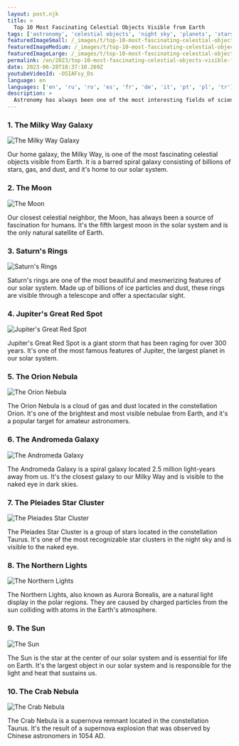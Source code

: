 ```yaml
---
layout: post.njk
title: >
  Top 10 Most Fascinating Celestial Objects Visible from Earth
tags: ['astronomy', 'celestial objects', 'night sky', 'planets', 'stars']
featuredImageSmall: /_images/t/top-10-most-fascinating-celestial-objects-visible-from-earth-cover-en-small.webp
featuredImageMedium: /_images/t/top-10-most-fascinating-celestial-objects-visible-from-earth-cover-en-medium.webp
featuredImageLarge: /_images/t/top-10-most-fascinating-celestial-objects-visible-from-earth-cover-en-large.webp
permalink: /en/2023/top-10-most-fascinating-celestial-objects-visible-from-earth.html
date: 2023-06-28T18:37:10.269Z
youtubeVideoId: -O5IAFsy_Ds
language: en
languages: ['en', 'ru', 'ro', 'es', 'fr', 'de', 'it', 'pt', 'pl', 'tr']
description: >
  Astronomy has always been one of the most interesting fields of science, and it's no wonder why. From the twinkling stars in the night sky to the majestic planets in our solar system, there's no shortage of fascinating celestial objects to explore. Here are the top 10 celestial objects that will leave you in awe.
---
```


### 1. The Milky Way Galaxy

![The Milky Way Galaxy](/_images/3/39c6b64b2aae0636a087d6c38ef9a13d-medium.webp)

Our home galaxy, the Milky Way, is one of the most fascinating celestial objects visible from Earth. It is a barred spiral galaxy consisting of billions of stars, gas, and dust, and it's home to our solar system.

### 2. The Moon

![The Moon](/_images/5/5e4e79fb40cf307b58dffb8fde53c975-medium.webp)

Our closest celestial neighbor, the Moon, has always been a source of fascination for humans. It's the fifth largest moon in the solar system and is the only natural satellite of Earth.

### 3. Saturn's Rings

![Saturn's Rings](/_images/4/4638cd87a485690168bc78a74a2cbde5-medium.webp)

Saturn's rings are one of the most beautiful and mesmerizing features of our solar system. Made up of billions of ice particles and dust, these rings are visible through a telescope and offer a spectacular sight.

### 4. Jupiter's Great Red Spot

![Jupiter's Great Red Spot](/_images/0/0e5f644498e8b7bd7443cbd2ca5746ac-medium.webp)

Jupiter's Great Red Spot is a giant storm that has been raging for over 300 years. It's one of the most famous features of Jupiter, the largest planet in our solar system.

### 5. The Orion Nebula

![The Orion Nebula](/_images/5/503fd3dde324baf3f8c50052200dcc88-medium.webp)

The Orion Nebula is a cloud of gas and dust located in the constellation Orion. It's one of the brightest and most visible nebulae from Earth, and it's a popular target for amateur astronomers.

### 6. The Andromeda Galaxy

![The Andromeda Galaxy](/_images/2/29168fbd1c9e4a8dba52c0f802acd1f6-medium.webp)

The Andromeda Galaxy is a spiral galaxy located 2.5 million light-years away from us. It's the closest galaxy to our Milky Way and is visible to the naked eye in dark skies.

### 7. The Pleiades Star Cluster

![The Pleiades Star Cluster](/_images/d/db22475244269cf1e97f08efe6852a92-medium.webp)

The Pleiades Star Cluster is a group of stars located in the constellation Taurus. It's one of the most recognizable star clusters in the night sky and is visible to the naked eye.

### 8. The Northern Lights

![The Northern Lights](/_images/a/adefee4f9a60019fac9dffb124d6a445-medium.webp)

The Northern Lights, also known as Aurora Borealis, are a natural light display in the polar regions. They are caused by charged particles from the sun colliding with atoms in the Earth's atmosphere.

### 9. The Sun

![The Sun](/_images/2/29c2c7e46ce9f21e63f83a4b01688f9d-medium.webp)

The Sun is the star at the center of our solar system and is essential for life on Earth. It's the largest object in our solar system and is responsible for the light and heat that sustains us.

### 10. The Crab Nebula

![The Crab Nebula](/_images/2/2fcf6a9f2673ffb3823bb2ef5a154f57-medium.webp)

The Crab Nebula is a supernova remnant located in the constellation Taurus. It's the result of a supernova explosion that was observed by Chinese astronomers in 1054 AD.

